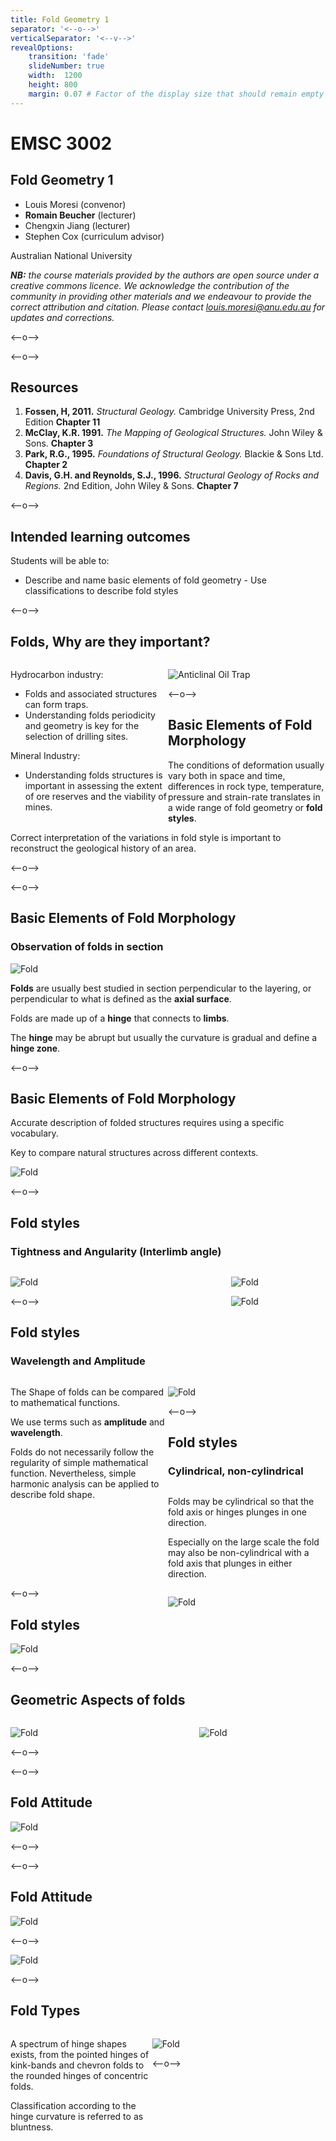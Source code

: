 ```yaml
---
title: Fold Geometry 1
separator: '<--o-->'
verticalSeparator: '<--v-->'
revealOptions:
    transition: 'fade'
    slideNumber: true
    width:  1200
    height: 800
    margin: 0.07 # Factor of the display size that should remain empty around the content (7% typically)
---
```


# EMSC 3002

## Fold Geometry 1

  - Louis Moresi (convenor)
  - **Romain Beucher** (lecturer)
  - Chengxin Jiang (lecturer)
  - Stephen Cox (curriculum advisor)

Australian National University

_**NB:** the course materials provided by the authors are open source under a creative commons licence. 
We acknowledge the contribution of the community in providing other materials and we endeavour to 
provide the correct attribution and citation. Please contact louis.moresi@anu.edu.au for updates and 
corrections._

<--o-->
<!-- .slide: data-background="Figures-Fold-Geometry-1/photos/The_folds_of_the_rocks_at_position_Apoplystra.jpg" -->

<--o-->

## Resources

1. **Fossen, H, 2011.** *Structural Geology.* Cambridge University Press, 2nd Edition **Chapter 11**
1. **McClay, K.R. 1991.** *The Mapping of Geological Structures.* John Wiley & Sons.  **Chapter 3**
1. **Park, R.G., 1995.** *Foundations of Structural Geology.* Blackie & Sons Ltd. **Chapter 2**
1. **Davis, G.H. and Reynolds, S.J., 1996.** *Structural Geology of Rocks and Regions.* 2nd Edition, John Wiley & Sons. **Chapter 7**
<!-- 1. **Hatcher, R.D., 1990.** *Structural Geology - Principles, Concepts, and Problems*, 2nd Edition, Prentice-Hall -->
<!-- 1. **Ramsay, J.G. and Huber, M.I. 1983.** *Modern Structural Geology. Volume 1: Strain Analysis.* Academic Press. -->
<!-- 1. **Ramsay, J.G. and Huber, M.I. 1987.** *Modern Structural Geology. Volume 2: Folds and Fractures.* Academic Press. -->

<--o-->

## Intended learning outcomes

Students will be able to:

- Describe and name basic elements of fold geometry
- Use classifications to describe fold styles

<--o-->

## Folds, Why are they important?

<div>

<div style="width:50%; float:left">

Hydrocarbon industry:

- Folds and associated structures can form traps.
- Understanding folds periodicity and geometry is key for the selection of drilling sites.

Mineral Industry:

- Understanding folds structures is important in assessing the extent of ore reserves and the
viability of mines.

</div>

<div style="width:50%; float:right">

![Anticlinal Oil Trap](Figures-Fold-Geometry-1/figures/Anticlinal_Oil_trap.png) <!-- .element style="float: right" width="90%" -->

</div>
</div>

<--o-->

## Basic Elements of Fold Morphology

The conditions of deformation usually vary both in space and time, differences in rock type,
temperature, pressure and strain-rate translates in a wide range of fold geometry or **fold styles**.

Correct interpretation of the variations in fold style is important to reconstruct the
geological history of an area.

<--o-->

<!-- .slide: data-background="Figures-Fold-Geometry-1/photos/Folds_near_Commana_in_Brittany_France_2.jpg" -->

<--o-->

## Basic Elements of Fold Morphology

### Observation of folds in section

![Fold](Figures-Fold-Geometry-1/figures/Fold_section.svg) <!-- .element style="float: right" width="60%" -->

**Folds** are usually best studied in section perpendicular to the layering, or
perpendicular to what is defined as the **axial surface**.

Folds are made up of a **hinge** that connects to **limbs**.

The **hinge** may be abrupt but usually the curvature is gradual and define a 
**hinge zone**.

<--o-->

## Basic Elements of Fold Morphology

Accurate description of folded structures requires using a specific vocabulary.

Key to compare natural structures across different contexts.

![Fold](Figures-Fold-Geometry-1/figures/Fossen_Fig11.1.jpg)

<--o-->

## Fold styles
### Tightness and Angularity (Interlimb angle)

<div>

<div style="width:70%; float:left">

![Fold](Figures-Fold-Geometry-1/figures/Interlimb_angle.svg) <!-- .element width="95%" -->

</div>

<div style="width:30%; float:right">
<div>

![Fold](Figures-Fold-Geometry-1/photos/Gentle_fold.jpg) <!-- .element width="90%" -->
</div>
<div>

![Fold](Figures-Fold-Geometry-1/photos/Close_folds.png) <!-- .element width="90%" -->

</div>
</div>
</div>

<--o-->

## Fold styles
### Wavelength and Amplitude

<div>

<div style="width:50%; float:left">

The Shape of folds can be compared to mathematical functions.

We use terms such as **amplitude** and **wavelength**.

Folds do not necessarily follow the regularity of simple mathematical function.
Nevertheless, simple harmonic analysis can be applied to describe fold shape.

</div>

<div style="width:50%; float:right">

![Fold](Figures-Fold-Geometry-1/figures/Fold_amplitude_wavelength.svg) <!-- .element style="float: right" width="95%" -->

</div>
</div>

<--o-->

## Fold styles
### Cylindrical, non-cylindrical

<div>

<div style="width:50%; float:left">

Folds may be cylindrical so that the fold axis or hinges plunges in one direction.

Especially on the large scale the fold may also be non-cylindrical with a fold
axis that plunges in either direction.

</div>

<div style="width:50%; float:right">

![Fold](Figures-Fold-Geometry-1/figures/Cylindrical_vs_non-cylindrical_folds.svg) <!-- .element style="float: right" width="95%" -->

</div>
</div>

<--o-->

## Fold styles

![Fold](Figures-Fold-Geometry-1/figures/Fold_types.svg)

<--o-->

## Geometric Aspects of folds

<div>

<div style="width:60%; float:left">

![Fold](Figures-Fold-Geometry-1/figures/Plunging_fold_3d.svg)<!-- .element style="float: left" width="90%" -->

</div>

<div style="width:40%; float:right">

![Fold](Figures-Fold-Geometry-1/photos/Sheep_Mountain_Anticline_Wyoming_bernhard_edmaier_photography.png)<!-- .element style="float: right" width="95%" -->

</div>
</div>


<--o-->


<!-- .slide: data-background="Figures-Fold-Geometry-1/photos/Richat structure.jpg" -->

<--o-->

## Fold Attitude

![Fold](Figures-Fold-Geometry-1/figures/Fold_Attitude.svg) <!-- .element style="float: center" width="95%" -->

<--o-->


<!-- .slide: data-background="Figures-Fold-Geometry-1/photos/Recumbent_Folds_Anne_Burges_CC.jpg" -->

<--o-->

## Fold Attitude

![Fold](Figures-Fold-Geometry-1/figures/Fold_attitude_2.jpg)  <!-- .element style="float: center" width="50%" -->

<--o-->

![Fold](Figures-Fold-Geometry-1/photos/Caledonian_orogeny_fold_in_King_Oscar_Fjord.jpg)  <!-- .element style="float: center" width="100%" -->

<--o-->

## Fold Types

<div>

<div style="width:45%; float:left">

A spectrum of hinge shapes exists, from the pointed hinges of kink-bands and
chevron folds to the rounded hinges of concentric folds.

Classification according to the hinge curvature is referred to as bluntness.
</div>

<div style="width:55%; float:right">

![Fold](Figures-Fold-Geometry-1/figures/Fold_types.svg) <!-- .element style="float: right" width="95%" -->

</div>
</div>

<--o-->

<!-- .slide: data-background="Figures-Fold-Geometry-1/photos/Exceptional_folds_during_the_Girls_into_Geoscience_inaugural_Irish_Fieldtrip.jpg" -->
